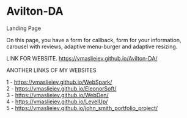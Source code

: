 # Avilton-DA
Landing Page

On this page, you have a form for callback, form for your information, carousel with reviews, adaptive menu-burger and adaptive resizing.

LINK FOR WEBSITE. https://vmaslieiev.github.io/Avilton-DA/

ANOTHER LINKS OF MY WEBSITES

1 - https://vmaslieiev.github.io/WebSpark/ <br/>
2 - https://vmaslieiev.github.io/EleonorSoft/ <br/>
3 - https://vmaslieiev.github.io/WebDen/ <br/>
4 - https://vmaslieiev.github.io/LevelUp/ <br/>
5 - https://vmaslieiev.github.io/john_smith_portfolio_project/
